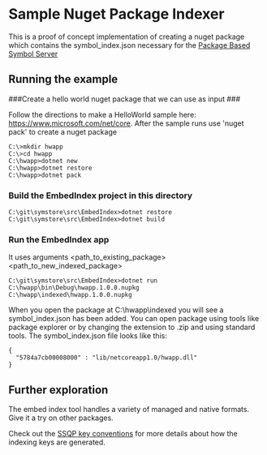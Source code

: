 # Sample Nuget Package Indexer #
  
This is a proof of concept implementation of creating a nuget package which contains the symbol_index.json necessary for the [Package Based Symbol Server](../../Documentation/Specs/Foo.md)  
  
## Running the example ##

###Create a hello world nuget package that we can use as input ###

Follow the directions to make a HelloWorld sample here: https://www.microsoft.com/net/core. After the sample runs use 'nuget pack' to create a nuget package

    C:\>mkdir hwapp
    C:\>cd hwapp
    C:\hwapp>dotnet new
    C:\hwapp>dotnet restore
    C:\hwapp>dotnet pack

### Build the EmbedIndex project in this directory ###

    C:\git\symstore\src\EmbedIndex>dotnet restore
    C:\git\symstore\src\EmbedIndex>dotnet build

### Run the EmbedIndex app

It uses arguments <path\_to\_existing\_package> <path\_to\_new\_indexed\_package>

    C:\git\symstore\src\EmbedIndex>dotnet run C:\hwapp\bin\Debug\hwapp.1.0.0.nupkg C:\hwapp\indexed\hwapp.1.0.0.nupkg
    
When you open the package at C:\hwapp\indexed you will see a symbol\_index.json has been added. You can open package using tools like package explorer or by changing the extension to .zip and using standard tools. The symbol\_index.json file looks like this:

    {
      "5784a7cb00008000" : "lib/netcoreapp1.0/hwapp.dll"
    }

## Further exploration ##

The embed index tool handles a variety of managed and native formats. Give it a try on other packages.

Check out the [SSQP key conventions](todo/add/this/spec) for more details about how the indexing keys are generated.